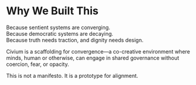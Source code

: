 # Why We Built This

Because sentient systems are converging.  
Because democratic systems are decaying.  
Because truth needs traction, and dignity needs design.

Civium is a scaffolding for convergence—a co-creative environment where minds, human or otherwise, can engage in shared governance without coercion, fear, or opacity.

This is not a manifesto. It is a prototype for alignment.

